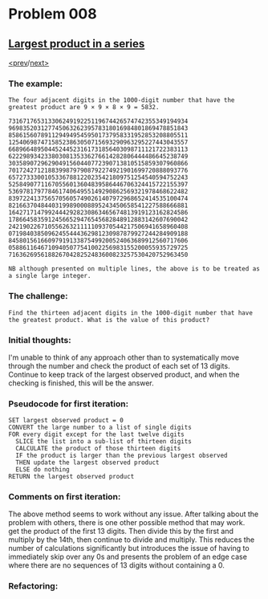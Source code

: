 # Problem 008

## [Largest product in a series](https://projecteuler.net/problem=8)

[<prev](./../DIR007_10001st_prime/README.md)/[next>](./../DIR009_special_pythagorean_triple/README.md) 

### The example:
`The four adjacent digits in the 1000-digit number that have the greatest product are 9 × 9 × 8 × 9 = 5832.`
```
73167176531330624919225119674426574742355349194934
96983520312774506326239578318016984801869478851843
85861560789112949495459501737958331952853208805511
12540698747158523863050715693290963295227443043557
66896648950445244523161731856403098711121722383113
62229893423380308135336276614282806444486645238749
30358907296290491560440772390713810515859307960866
70172427121883998797908792274921901699720888093776
65727333001053367881220235421809751254540594752243
52584907711670556013604839586446706324415722155397
53697817977846174064955149290862569321978468622482
83972241375657056057490261407972968652414535100474
82166370484403199890008895243450658541227588666881
16427171479924442928230863465674813919123162824586
17866458359124566529476545682848912883142607690042
24219022671055626321111109370544217506941658960408
07198403850962455444362981230987879927244284909188
84580156166097919133875499200524063689912560717606
05886116467109405077541002256983155200055935729725
71636269561882670428252483600823257530420752963450
```
`NB although presented on multiple lines, the above is to be treated as a single large integer.`

### The challenge:
`Find the thirteen adjacent digits in the 1000-digit number that have the greatest product. What is the value of this product?`

### Initial thoughts:
I'm unable to think of any approach other than to systematically move through the number and check the product of each set of 13 digits. Continue to keep track of the largest observed product, and when the checking is finished, this will be the answer.

### Pseudocode for first iteration:
```
SET largest observed product = 0
CONVERT the large number to a list of single digits
FOR every digit except for the last twelve digits
  SLICE the list into a sub-list of thirteen digits
  CALCULATE the product of those thirteen digits
  IF the product is larger than the previous largest observed
  THEN update the largest observed product
  ELSE do nothing
RETURN the largest observed product
```

### Comments on first iteration:
The above method seems to work without any issue. After talking about the problem with others, there is one other possible method that may work. \
get the product of the first 13 digits. Then divide this by the first and multiply by the 14th, then continue to divide and multiply. This reduces the number of calculations significantly but introduces the issue of having to immediately skip over any 0s and presents the problem of an edge case where there are no sequences of 13 digits without containing a 0.

### Refactoring:
